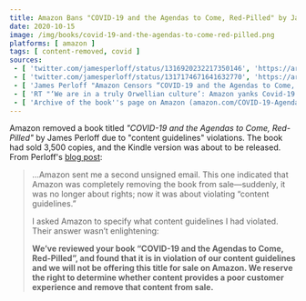 ```yaml
---
title: Amazon Bans "COVID-19 and the Agendas to Come, Red-Pilled" by James Perloff
date: 2020-10-15
image: /img/books/covid-19-and-the-agendas-to-come-red-pilled.png
platforms: [ amazon ]
tags: [ content-removed, covid ]
sources:
 - [ 'twitter.com/jamesperloff/status/1316920232217350146', 'https://archive.is/eTsyl' ]
 - [ 'twitter.com/jamesperloff/status/1317174671641632770', 'https://archive.is/jDNgJ' ]
 - [ 'James Perloff "Amazon Censors “COVID-19 and the Agendas to Come, Red-Pilled”" by James Perloff (17 Oct 2020)', 'https://archive.is/4sQrp' ]
 - [ 'RT "‘We are in a truly Orwellian culture’: Amazon yanks Covid-19 skeptic’s book for ominously vague ’content violations’" by Helen Buyniski (17 Oct 2020)', 'https://archive.is/E6tDj' ]
 - [ 'Archive of the book''s page on Amazon (amazon.com/COVID-19-Agendas-Red-Pilled-James-Perloff/dp/0966816048/)', 'https://archive.is/aIOvz' ]
---
```


Amazon removed a book titled _"COVID-19 and the Agendas to Come, Red-Pilled"_
by James Perloff due to "content guidelines" violations. The book had sold
3,500 copies, and the Kindle version was about to be released. From Perloff's
[blog post](https://archive.is/4sQrp#selection-305.32-305.235):
> ...Amazon sent me a second unsigned email. This one indicated that Amazon was
> completely removing the book from sale—suddenly, it was no longer about
> rights; now it was about violating “content guidelines.”
>
> I asked Amazon to specify what content guidelines I had violated. Their
> answer wasn’t enlightening:
>
> **We’ve reviewed your book “COVID-19 and the Agendas to Come, Red-Pilled”, and
> found that it is in violation of our content guidelines and we will not be
> offering this title for sale on Amazon.  We reserve the right to determine
> whether content provides a poor customer experience and remove that content
> from sale.**
